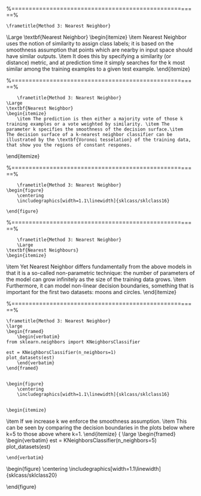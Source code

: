 
%======================================================%

	\frametitle{Method 3: Nearest Neighbor}
\Large
\textbf{Nearest Neighbor}
\begin{itemize}
\item Nearest Neighbor uses the notion of similarity to assign class labels; it is based on the smoothness assumption that points which are nearby in input space should have similar outputs.
\item  It does this by specifying a similarity (or distance) metric, and at prediction time it simply searches for the k most similar among the training examples to a given test example.
\end{itemize}


%======================================================%

		\frametitle{Method 3: Nearest Neighbor}
	\Large
	\textbf{Nearest Neighbor}
	\begin{itemize} 
		\item The prediction is then either a majority vote of those k training examples or a vote weighted by similarity. \item The parameter k specifies the smoothness of the decision surface.\item  The decision surface of a k-nearest neighbor classifier can be illustrated by the \textbf{Voronoi tesselation} of the training data, that show you the regions of constant respones.
\end{itemize}

%======================================================%

		\frametitle{Method 3: Nearest Neighbor}
	\begin{figure}
		\centering
		\includegraphics[width=1.1\linewidth]{sklcass/sklclass16}
	
	\end{figure}
	

%======================================================%

		\frametitle{Method 3: Nearest Neighbor}
		\Large
	\textbf{Nearest Neighbours}
	\begin{itemize}
\item 	Yet Nearest Neighbor differs fundamentally from the above models in that it is a so-called non-parametric technique: the number of parameters of the model can grow infinitely as the size of the training data grows. 
\item Furthermore, it can model non-linear decision boundaries, something that is important for the first two datasets: moons and circles.
	\end{itemize}





%======================================================%

	\frametitle{Method 3: Nearest Neighbor}
	\large
	\begin{framed}
		\begin{verbatim}
	from sklearn.neighbors import KNeighborsClassifier
	
	est = KNeighborsClassifier(n_neighbors=1)
	plot_datasets(est)
		\end{verbatim}
	\end{framed}


	\begin{figure}
		\centering
		\includegraphics[width=1.1\linewidth]{sklcass/sklclass16}
		

	\begin{itemize}
\item If we increase k we enforce the smoothness assumption. 
\item This can be seen by comparing the decision boundaries in the plots below where k=5 to those above where k=1.
	\end{itemize}
	{
		\large
	\begin{framed}
	\begin{verbatim}
	est = KNeighborsClassifier(n_neighbors=5)
	plot_datasets(est)
	
	\end{verbatim}


\begin{figure}
\centering
\includegraphics[width=1.1\linewidth]{sklcass/sklclass20}

\end{figure}


